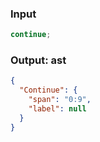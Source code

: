 ### Input
```js parse:stmt
continue;
```

### Output: ast
```json
{
  "Continue": {
    "span": "0:9",
    "label": null
  }
}
```
